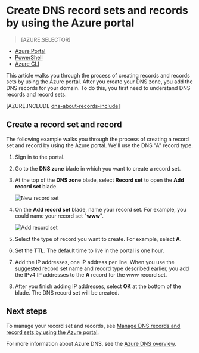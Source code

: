 <properties
   pageTitle="Create a record set and records for a DNS Zone using the Azure portal | Microsoft Azure"
   description="How to create host records for Azure DNS and create record sets and records using the Azure portal"
   services="dns"
   documentationCenter="na"
   authors="sdwheeler"
   manager="carmonm"
   editor=""
   tags="azure-resource-manager"/>

<tags
   ms.service="dns"
   ms.devlang="na"
   ms.topic="article"
   ms.tgt_pltfrm="na"
   ms.workload="infrastructure-services"
   ms.date="08/16/2016"
   ms.author="sewhee"/>



# Create DNS record sets and records by using the Azure portal


> [AZURE.SELECTOR]
- [Azure Portal](dns-getstarted-create-recordset-portal.md)
- [PowerShell](dns-getstarted-create-recordset.md)
- [Azure CLI](dns-getstarted-create-recordset-cli.md)


This article walks you through the process of creating records and records sets by using the Azure portal. After you create your DNS zone, you add the DNS records for your domain. To do this, you first need to understand DNS records and record sets.

[AZURE.INCLUDE [dns-about-records-include](../../includes/dns-about-records-include.md)]


## Create a record set and record

The following example walks you through the process of creating a record set and record by using the Azure portal. We'll use the DNS "A" record type.

1. Sign in to the portal.

2. Go to the **DNS zone** blade in which you want to create a record set.

3. At the top of the **DNS zone** blade, select **Record set** to open the **Add record set** blade.

	![New record set](./media/dns-getstarted-create-recordset-portal/newrecordset500.png)

4. On the **Add record set** blade, name your record set. For example, you could name your record set "**www**".

	![Add record set](./media/dns-getstarted-create-recordset-portal/addrecordset500.png)

5. Select the type of record you want to create. For example, select **A**.

6. Set the **TTL**. The default time to live in the portal is one hour.

7. Add the IP addresses, one IP address per line. When you use the suggested record set name and record type described earlier, you add the IPv4 IP addresses to the **A** record for the www record set.

8. After you finish adding IP addresses, select **OK** at the bottom of the blade. The DNS record set will be created.


## Next steps

To manage your record set and records, see [Manage DNS records and record sets by using the Azure portal](dns-operations-recordsets-portal.md).

For more information about Azure DNS, see the [Azure DNS overview](dns-overview.md).
